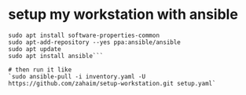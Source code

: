   
# setup my workstation with ansible
```sudo apt update
sudo apt install software-properties-common
sudo apt-add-repository --yes ppa:ansible/ansible
sudo apt update
sudo apt install ansible```

# then run it like 
`sudo ansible-pull -i inventory.yaml -U https://github.com/zahaim/setup-workstation.git setup.yaml`
